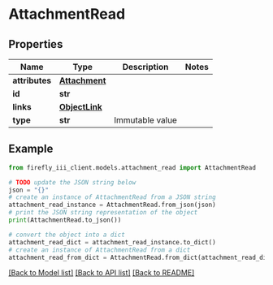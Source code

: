 # AttachmentRead


## Properties

Name | Type | Description | Notes
------------ | ------------- | ------------- | -------------
**attributes** | [**Attachment**](Attachment.md) |  | 
**id** | **str** |  | 
**links** | [**ObjectLink**](ObjectLink.md) |  | 
**type** | **str** | Immutable value | 

## Example

```python
from firefly_iii_client.models.attachment_read import AttachmentRead

# TODO update the JSON string below
json = "{}"
# create an instance of AttachmentRead from a JSON string
attachment_read_instance = AttachmentRead.from_json(json)
# print the JSON string representation of the object
print(AttachmentRead.to_json())

# convert the object into a dict
attachment_read_dict = attachment_read_instance.to_dict()
# create an instance of AttachmentRead from a dict
attachment_read_from_dict = AttachmentRead.from_dict(attachment_read_dict)
```
[[Back to Model list]](../README.md#documentation-for-models) [[Back to API list]](../README.md#documentation-for-api-endpoints) [[Back to README]](../README.md)


